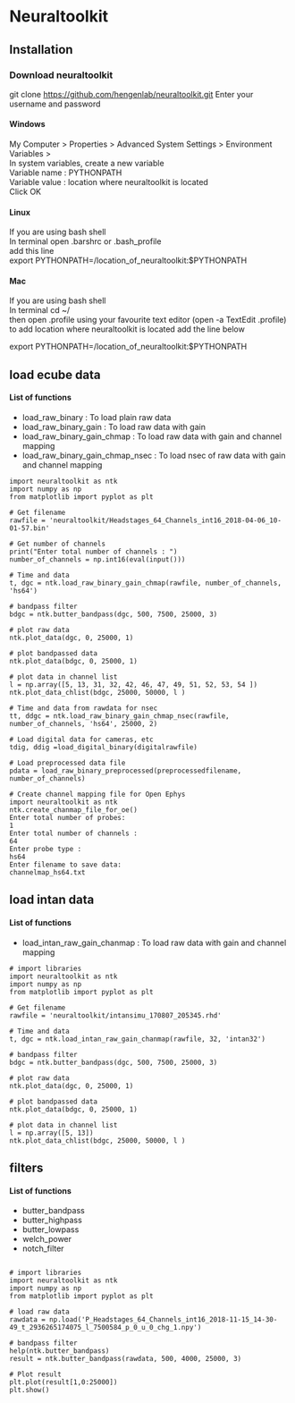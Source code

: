 # Neuraltoolkit

## Installation

### Download neuraltoolkit
git clone https://github.com/hengenlab/neuraltoolkit.git 
Enter your username and password

#### Windows
My Computer > Properties > Advanced System Settings > Environment Variables >  
In system variables, create a new variable  
    Variable name  : PYTHONPATH  
    Variable value : location where neuraltoolkit is located  
    Click OK


#### Linux
If you are using bash shell  
In terminal open .barshrc or .bash_profile  
add this line  
export PYTHONPATH=/location_of_neuraltoolkit:$PYTHONPATH


#### Mac
If you are using bash shell  
In terminal cd ~/  
then open  .profile using your favourite text editor (open -a TextEdit .profile)
to add location where neuraltoolkit is located add the line below

export PYTHONPATH=/location_of_neuraltoolkit:$PYTHONPATH




## load ecube data
#### List of functions
 
* load_raw_binary                 : To load plain raw data
* load_raw_binary_gain            : To load raw data with gain
* load_raw_binary_gain_chmap      : To load raw data with gain and channel mapping
* load_raw_binary_gain_chmap_nsec : To load nsec of raw data with gain and channel mapping

```
import neuraltoolkit as ntk
import numpy as np
from matplotlib import pyplot as plt

# Get filename
rawfile = 'neuraltoolkit/Headstages_64_Channels_int16_2018-04-06_10-01-57.bin'

# Get number of channels
print("Enter total number of channels : ")
number_of_channels = np.int16(eval(input()))

# Time and data
t, dgc = ntk.load_raw_binary_gain_chmap(rawfile, number_of_channels, 'hs64')

# bandpass filter
bdgc = ntk.butter_bandpass(dgc, 500, 7500, 25000, 3)

# plot raw data
ntk.plot_data(dgc, 0, 25000, 1)

# plot bandpassed data
ntk.plot_data(bdgc, 0, 25000, 1)

# plot data in channel list
l = np.array([5, 13, 31, 32, 42, 46, 47, 49, 51, 52, 53, 54 ])
ntk.plot_data_chlist(bdgc, 25000, 50000, l )

# Time and data from rawdata for nsec
tt, ddgc = ntk.load_raw_binary_gain_chmap_nsec(rawfile, number_of_channels, 'hs64', 25000, 2)

# Load digital data for cameras, etc
tdig, ddig =load_digital_binary(digitalrawfile)

# Load preprocessed data file
pdata = load_raw_binary_preprocessed(preprocessedfilename, number_of_channels)

# Create channel mapping file for Open Ephys
import neuraltoolkit as ntk
ntk.create_chanmap_file_for_oe()
Enter total number of probes:
1
Enter total number of channels :
64
Enter probe type :
hs64
Enter filename to save data:
channelmap_hs64.txt
```

## load intan data
#### List of functions
* load_intan_raw_gain_chanmap	: To load raw data with gain and channel mapping

```
# import libraries
import neuraltoolkit as ntk
import numpy as np
from matplotlib import pyplot as plt

# Get filename
rawfile = 'neuraltoolkit/intansimu_170807_205345.rhd'

# Time and data
t, dgc = ntk.load_intan_raw_gain_chanmap(rawfile, 32, 'intan32')

# bandpass filter
bdgc = ntk.butter_bandpass(dgc, 500, 7500, 25000, 3)

# plot raw data
ntk.plot_data(dgc, 0, 25000, 1)

# plot bandpassed data
ntk.plot_data(bdgc, 0, 25000, 1)

# plot data in channel list
l = np.array([5, 13])
ntk.plot_data_chlist(bdgc, 25000, 50000, l )
```

## filters
#### List of functions
* butter_bandpass
* butter_highpass
* butter_lowpass
* welch_power
* notch_filter
```

# import libraries
import neuraltoolkit as ntk
import numpy as np
from matplotlib import pyplot as plt

# load raw data
rawdata = np.load('P_Headstages_64_Channels_int16_2018-11-15_14-30-49_t_2936265174075_l_7500584_p_0_u_0_chg_1.npy')

# bandpass filter
help(ntk.butter_bandpass)
result = ntk.butter_bandpass(rawdata, 500, 4000, 25000, 3)

# Plot result
plt.plot(result[1,0:25000])
plt.show()
```
